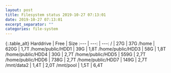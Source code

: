 ```yaml
---
layout: post
title: Filesystem status 2019-10-27 07:13:01
date: 2019-10-27 07:13:01
excerpt_separator: ""
categories: file-system
---
```

{:.table_alt}
Harddrive | Free | Size
:--- | ---: | ---:
/ | 27G | 37G
/home | 620G | 1,7T
/home/public/HDD1 | 39G | 1,8T
/home/public/HDD3 | 58G | 1,8T
/home/public/HDD4 | 30G | 2,7T
/home/public/HDD5 | 559G | 2,7T
/home/public/HDD6 | 738G | 2,7T
/home/public/HDD7 | 149G | 2,7T
/mnt/data2 | 1,4T | 2,0T
/mnt/pool | 1,5T | 6,4T
